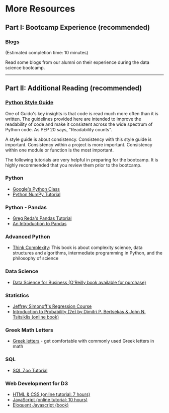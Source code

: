 # More Resources

## Part I:  Bootcamp Experience (recommended)

### [Blogs](/resources/student_blogs.md)
(Estimated completion time:  10 minutes)

Read some blogs from our alumni on their experience during the data science bootcamp.

---

## Part II:  Additional Reading (recommended)

### [Python Style Guide](https://www.python.org/dev/peps/pep-0008/#naming-conventions)
One of Guido's key insights is that code is read much more often than it is written. The guidelines provided here are intended to improve the readability of code and make it consistent across the wide spectrum of Python code. As PEP 20 says, "Readability counts".

A style guide is about consistency. Consistency with this style guide is important. Consistency within a project is more important. Consistency within one module or function is the most important. 

The following tutorials are very helpful in preparing for the bootcamp. It is highly recommended that you review them prior to the bootcamp. 

### Python

 * [Google&#39;s Python Class](https://developers.google.com/edu/python/)   
 * [Python NumPy Tutorial](http://cs231n.github.io/python-numpy-tutorial/)

### Python - Pandas

 * [Greg Reda&#39;s Pandas Tutorial](http://www.gregreda.com/2013/10/26/using-pandas-on-the-movielens-dataset/)  
 * [An Introduction to Pandas](http://synesthesiam.com/posts/an-introduction-to-pandas.html)

### Advanced Python
 * [Think Complexity](http://greenteapress.com/wp/think-complexity/):  This book is about complexity science, data structures and algorithms, intermediate programming in Python, and the philosophy of science

### Data Science
 * [Data Science for Business (O'Reilly book available for purchase)](http://shop.oreilly.com/product/0636920028918.do)
 
### Statistics
 * [Jeffrey Simonoff's Regression Course](http://people.stern.nyu.edu/jsimonof/classes/2301/pdf/)
 * [Introduction to Probability (2e) by Dimitri P. Bertsekas & John N. Tsitsiklis (online book)](https://www.scribd.com/doc/179695789/Book-Introduction-to-Probability-2e-by-Dimitri-P-Bertsekas-John-N-Tsitsiklis)

### Greek Math Letters

 * [Greek letters](http://www.mathwords.com/g/greek_alphabet.htm) - get comfortable with commonly used Greek letters in math

### SQL

 * [SQL Zoo Tutorial](http://sqlzoo.net/wiki/SQL_Tutorial)


### Web Development for D3

 * [HTML & CSS (online tutorial: 7 hours)](https://www.codecademy.com/tracks/web/)
 * [JavaScript (online tutorial: 10 hours)](http://www.codecademy.com/tracks/javascript/)
 * [Eloquent Javascript (book)](http://eloquentjavascript.net/)
